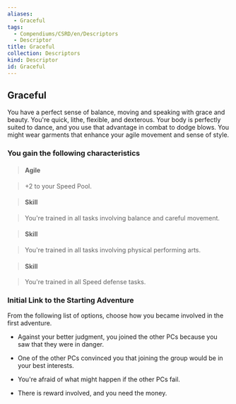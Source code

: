 ```yaml
---
aliases:
  - Graceful
tags:
  - Compendiums/CSRD/en/Descriptors
  - Descriptor
title: Graceful
collection: Descriptors
kind: Descriptor
id: Graceful
---
```

## Graceful    
You have a perfect sense of balance, moving and speaking with grace and beauty. You're quick, lithe, flexible, and dexterous. Your body is perfectly suited to dance, and you use that advantage in combat to dodge blows. You might wear garments that enhance your agile movement and sense of style.  
### You gain the following characteristics    
> #### Agile  
> +2 to your Speed Pool.    
  
> #### Skill  
> You're trained in all tasks involving balance and careful movement.    
  
> #### Skill  
> You're trained in all tasks involving physical performing arts.    
  
> #### Skill  
> You're trained in all Speed defense tasks.    
  
### Initial Link to the Starting Adventure    
From the following list of options, choose how you became involved in the first adventure.    
- Against your better judgment, you joined the other PCs because you saw that they were in danger.    
- One of the other PCs convinced you that joining the group would be in your best interests.    
- You're afraid of what might happen if the other PCs fail.    
- There is reward involved, and you need the money.  
